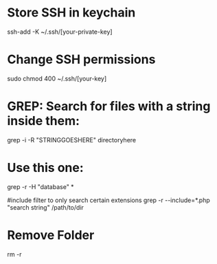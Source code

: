 # Store SSH in keychain
ssh-add -K ~/.ssh/[your-private-key]

# Change SSH permissions
sudo chmod 400 ~/.ssh/[your-key]

# GREP: Search for files with a string inside them:
grep -i -R "STRINGGOESHERE" directoryhere

# Use this one:	
grep  -r -H "database" *

#include filter to only search certain extensions
grep -r --include=*.php "search string" /path/to/dir


# Remove Folder
rm -r
